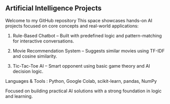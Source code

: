 ## Artificial Intelligence  Projects

Welcome to my GitHub repository 
This space showcases hands-on AI projects focused on core concepts and real-world applications:

1. Rule-Based Chatbot – Built with predefined logic and pattern-matching for interactive conversations.

2. Movie Recommendation System – Suggests similar movies using TF-IDF and cosine similarity.

3. Tic-Tac-Toe AI  – Smart opponent using basic game theory and AI decision logic.

Languages & Tools : Python, Google Colab, scikit-learn, pandas, NumPy

Focused on building practical AI solutions with a strong foundation in logic and learning.



